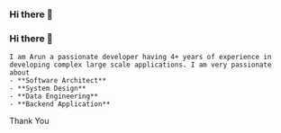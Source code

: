 ### Hi there 👋

<!--
**Arunv-Rvce/arunv-rvce** is a ✨ _special_ ✨ repository because its `README.md` (this file) appears on your GitHub profile.

Here are some ideas to get you started:

- 🔭 I’m currently working on ...
- 🌱 I’m currently learning ...
- 👯 I’m looking to collaborate on ...
- 🤔 I’m looking for help with ...
- 💬 Ask me about ...
- 📫 How to reach me: ...
- 😄 Pronouns: ...
- ⚡ Fun fact: ...
-->

### Hi there 👋
    I am Arun a passionate developer having 4+ years of experience in developing complex large scale applications. I am very passionate about
    - **Software Architect**  
    - **System Design**
    - **Data Engineering**
    - **Backend Application**
    
    
    
Thank You
